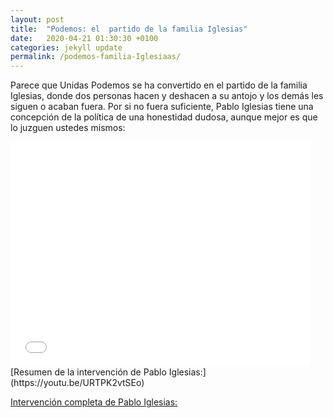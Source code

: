 ```yaml
---
layout: post
title:  "Podemos: el  partido de la familia Iglesias"
date:   2020-04-21 01:30:30 +0100
categories: jekyll update
permalink: /podemos-familia-Iglesiaas/
---
```


Parece que Unidas Podemos se ha convertido en el partido de la familia Iglesias, donde dos personas hacen y deshacen a su antojo y los demás les siguen o acaban fuera. Por si no fuera suficiente, Pablo Iglesias tiene una concepción de la política de una honestidad dudosa, aunque mejor es que lo juzguen ustedes mismos:

<iframe width="480" height="360" src="//www.youtube.com/embed/URTPK2vtSEo" frameborder="0" allowfullscreen="allowfullscreen"></iframe>
[Resumen de la intervención de Pablo Iglesias:](https://youtu.be/URTPK2vtSEo)

[Intervención completa de Pablo Iglesias:](https://youtu.be/Zh2qWOsRyO0)

